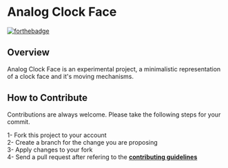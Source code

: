 #  Analog Clock Face
[![forthebadge](https://forthebadge.com/images/badges/made-with-swift.svg)](https://forthebadge.com)

## Overview
Analog Clock Face is an experimental project, a minimalistic representation of a clock face and it's moving mechanisms. 

## How to Contribute
Contributions are always welcome. Please take the following steps for your commit.

1- Fork this project to your account <br>
2- Create a branch for the change you are proposing <br>
3- Apply changes to your fork <br>
4- Send a pull request after refering to the **[contributing guidelines](https://github.com/caalar/.github/blob/master/CONTRIBUTING.md)** <br>
